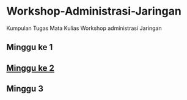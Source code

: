 # Workshop-Administrasi-Jaringan
Kumpulan Tugas Mata Kulias Workshop administrasi Jaringan
## Minggu ke 1
## [Minggu ke 2](https://github.com/Akbar0912/Workshop-Administrasi-Jaringan/blob/main/Minggu2/PacketManagement.md)
## Minggu 3
